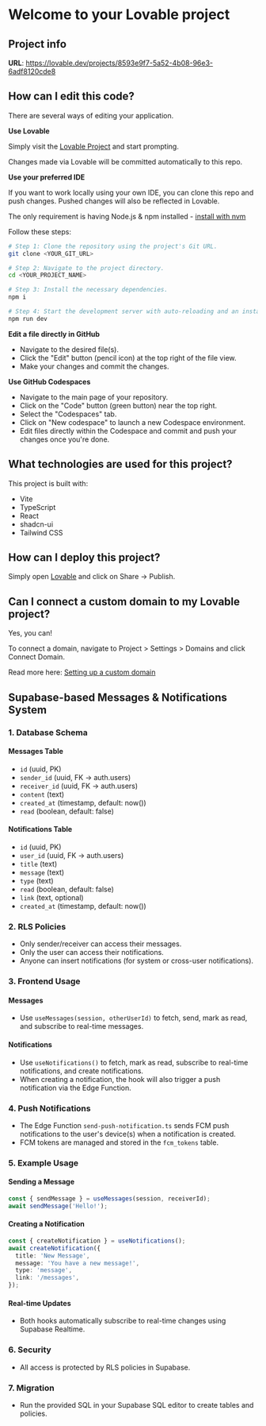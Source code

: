 # Welcome to your Lovable project

## Project info

**URL**: https://lovable.dev/projects/8593e9f7-5a52-4b08-96e3-6adf8120cde8

## How can I edit this code?

There are several ways of editing your application.

**Use Lovable**

Simply visit the [Lovable Project](https://lovable.dev/projects/8593e9f7-5a52-4b08-96e3-6adf8120cde8) and start prompting.

Changes made via Lovable will be committed automatically to this repo.

**Use your preferred IDE**

If you want to work locally using your own IDE, you can clone this repo and push changes. Pushed changes will also be reflected in Lovable.

The only requirement is having Node.js & npm installed - [install with nvm](https://github.com/nvm-sh/nvm#installing-and-updating)

Follow these steps:

```sh
# Step 1: Clone the repository using the project's Git URL.
git clone <YOUR_GIT_URL>

# Step 2: Navigate to the project directory.
cd <YOUR_PROJECT_NAME>

# Step 3: Install the necessary dependencies.
npm i

# Step 4: Start the development server with auto-reloading and an instant preview.
npm run dev
```

**Edit a file directly in GitHub**

- Navigate to the desired file(s).
- Click the "Edit" button (pencil icon) at the top right of the file view.
- Make your changes and commit the changes.

**Use GitHub Codespaces**

- Navigate to the main page of your repository.
- Click on the "Code" button (green button) near the top right.
- Select the "Codespaces" tab.
- Click on "New codespace" to launch a new Codespace environment.
- Edit files directly within the Codespace and commit and push your changes once you're done.

## What technologies are used for this project?

This project is built with:

- Vite
- TypeScript
- React
- shadcn-ui
- Tailwind CSS

## How can I deploy this project?

Simply open [Lovable](https://lovable.dev/projects/8593e9f7-5a52-4b08-96e3-6adf8120cde8) and click on Share -> Publish.

## Can I connect a custom domain to my Lovable project?

Yes, you can!

To connect a domain, navigate to Project > Settings > Domains and click Connect Domain.

Read more here: [Setting up a custom domain](https://docs.lovable.dev/tips-tricks/custom-domain#step-by-step-guide)

## Supabase-based Messages & Notifications System

### 1. Database Schema

#### Messages Table
- `id` (uuid, PK)
- `sender_id` (uuid, FK → auth.users)
- `receiver_id` (uuid, FK → auth.users)
- `content` (text)
- `created_at` (timestamp, default: now())
- `read` (boolean, default: false)

#### Notifications Table
- `id` (uuid, PK)
- `user_id` (uuid, FK → auth.users)
- `title` (text)
- `message` (text)
- `type` (text)
- `read` (boolean, default: false)
- `link` (text, optional)
- `created_at` (timestamp, default: now())

### 2. RLS Policies
- Only sender/receiver can access their messages.
- Only the user can access their notifications.
- Anyone can insert notifications (for system or cross-user notifications).

### 3. Frontend Usage

#### Messages
- Use `useMessages(session, otherUserId)` to fetch, send, mark as read, and subscribe to real-time messages.

#### Notifications
- Use `useNotifications()` to fetch, mark as read, subscribe to real-time notifications, and create notifications.
- When creating a notification, the hook will also trigger a push notification via the Edge Function.

### 4. Push Notifications
- The Edge Function `send-push-notification.ts` sends FCM push notifications to the user's device(s) when a notification is created.
- FCM tokens are managed and stored in the `fcm_tokens` table.

### 5. Example Usage

#### Sending a Message
```ts
const { sendMessage } = useMessages(session, receiverId);
await sendMessage('Hello!');
```

#### Creating a Notification
```ts
const { createNotification } = useNotifications();
await createNotification({
  title: 'New Message',
  message: 'You have a new message!',
  type: 'message',
  link: '/messages',
});
```

#### Real-time Updates
- Both hooks automatically subscribe to real-time changes using Supabase Realtime.

### 6. Security
- All access is protected by RLS policies in Supabase.

### 7. Migration
- Run the provided SQL in your Supabase SQL editor to create tables and policies.
